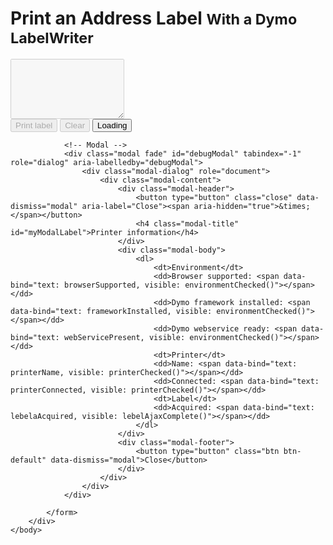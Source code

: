 
<!DOCTYPE html>
<html lang="en">
	<head>
		<meta charset="utf-8">
		<meta http-equiv="X-UA-Compatible" content="IE=edge">
		<meta name="viewport" content="width=device-width, initial-scale=1">
		<title>Address Label Demo - Dymo Printer</title>
		<link rel="stylesheet" href="https://maxcdn.bootstrapcdn.com/bootstrap/3.3.7/css/bootstrap.min.css" />
		<script src="https://ajax.googleapis.com/ajax/libs/jquery/1.12.4/jquery.min.js"></script>
		<script src="https://maxcdn.bootstrapcdn.com/bootstrap/3.3.7/js/bootstrap.min.js"></script>
		<script src="https://cdnjs.cloudflare.com/ajax/libs/knockout/3.4.2/knockout-min.js"></script>
		<script type="text/javascript" src="http://labelwriter.com/software/dls/sdk/js/DYMO.Label.Framework.3.0.js"></script>
		<script type="text/javascript" src="labels.js"></script>
	</head>
	<body>
		<div class="container">
			<h1 class="page-header">Print an Address Label <small>With a Dymo LabelWriter</small></h1>
			<form>
				<div class="form-group">
					<textarea id="address-box" name="address-box" class="form-control" rows="6" disabled="disabled" data-bind="disable: message() !== 'Ready'"></textarea>
				</div>
				<div class="row">
					<div class="col-md-12">
						<div class="btn-toolbar" role="toolbar">				
							<button class="btn btn-primary" onclick="return dymoPrint()"  disabled="disabled" data-bind="disable: message() !== 'Ready'">
								Print label
							</button>
							<button type="reset" class="btn btn-default" disabled="disabled" data-bind="disable: message() !== 'Ready'">
								Clear
							</button>
							<button type="button" class="btn btn-link" data-toggle="modal" data-target="#debugModal">
								<span data-bind="text: message">Loading</span>
							</button>
						</div>
					</div>
				</div>

				<!-- Modal -->
				<div class="modal fade" id="debugModal" tabindex="-1" role="dialog" aria-labelledby="debugModal">
					<div class="modal-dialog" role="document">
						<div class="modal-content">
							<div class="modal-header">
								<button type="button" class="close" data-dismiss="modal" aria-label="Close"><span aria-hidden="true">&times;</span></button>
								<h4 class="modal-title" id="myModalLabel">Printer information</h4>
							</div>
							<div class="modal-body">
								<dl>
									<dt>Environment</dt>
									<dd>Browser supported: <span data-bind="text: browserSupported, visible: environmentChecked()"></span></dd>
									<dd>Dymo framework installed: <span data-bind="text: frameworkInstalled, visible: environmentChecked()"></span></dd>
									<dd>Dymo webservice ready: <span data-bind="text: webServicePresent, visible: environmentChecked()"></span></dd>
									<dt>Printer</dt>
									<dd>Name: <span data-bind="text: printerName, visible: printerChecked()"></span></dd>
									<dd>Connected: <span data-bind="text: printerConnected, visible: printerChecked()"></span></dd>
									<dt>Label</dt>
									<dd>Acquired: <span data-bind="text: lebelaAcquired, visible: lebelAjaxComplete()"></span></dd>
								</dl>
							</div>
							<div class="modal-footer">
								<button type="button" class="btn btn-default" data-dismiss="modal">Close</button>
							</div>
						</div>
					</div>
				</div>

			</form>
		</div>
	</body>
</html>
